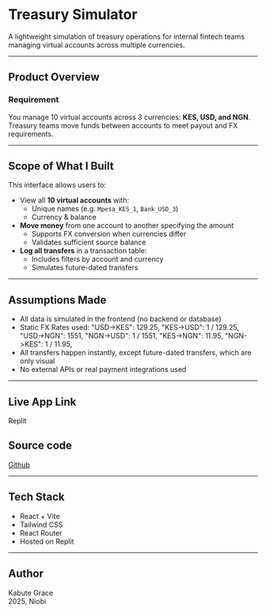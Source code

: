 # Treasury Simulator

A lightweight simulation of treasury operations for internal fintech teams managing virtual accounts across multiple currencies.

---

## Product Overview

### Requirement
You manage 10 virtual accounts across 3 currencies: **KES, USD, and NGN**. Treasury teams move funds between accounts to meet payout and FX requirements.

---

## Scope of What I Built

This interface allows users to:
- View all **10 virtual accounts** with:
  - Unique names (e.g. `Mpesa_KES_1`, `Bank_USD_3`)
  - Currency & balance
- **Move money** from one account to another specifying the amount
  - Supports FX conversion when currencies differ
  - Validates sufficient source balance
- **Log all transfers** in a transaction table:
  - Includes filters by account and currency
  - Simulates future-dated transfers
---

## Assumptions Made

- All data is simulated in the frontend (no backend or database)
- Static FX Rates used:
  "USD->KES": 129.25,
  "KES->USD": 1 / 129.25,
  "USD->NGN": 1551,
  "NGN->USD": 1 / 1551,
  "KES->NGN": 11.95,
  "NGN->KES": 1 / 11.95,
- All transfers happen instantly, except future-dated transfers, which are only visual
- No external APIs or real payment integrations used

---

## Live App Link

Replit

## Source code

[Github](https://github.com/Grace-Kabute/treasury-simulator.git)

---

##  Tech Stack

- React + Vite
- Tailwind CSS
- React Router
- Hosted on Replit

---

## Author

Kabute Grace  
2025, Niobi

